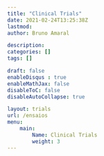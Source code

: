 ```yaml
---
title: "Clinical Trials"
date: 2021-02-24T13:25:38Z
lastmod: 
author: Bruno Amaral

description: 
categories: []
tags: []

draft: false
enableDisqus : true
enableMathJax: false
disableToC: false
disableAutoCollapse: true

layout: trials
url: /ensaios
menu:
    main:
        Name: Clinical Trials
        weight: 3
---
```

